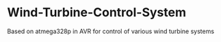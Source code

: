 # Wind-Turbine-Control-System
Based on atmega328p in AVR for control of various wind turbine systems
